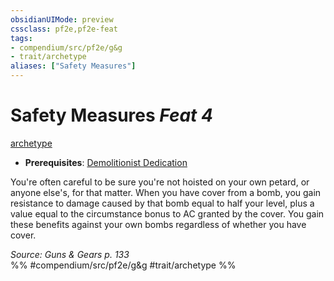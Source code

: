 ```yaml
---
obsidianUIMode: preview
cssclass: pf2e,pf2e-feat
tags:
- compendium/src/pf2e/g&g
- trait/archetype
aliases: ["Safety Measures"]
---
```

# Safety Measures  *Feat 4*  
[archetype](/rules/traits/archetype.md)  

- **Prerequisites**: [Demolitionist Dedication](/compendium/feats/demolitionist-dedication-g-g.md)

You're often careful to be sure you're not hoisted on your own petard, or anyone else's, for that matter. When you have cover from a bomb, you gain resistance to damage caused by that bomb equal to half your level, plus a value equal to the circumstance bonus to AC granted by the cover. You gain these benefits against your own bombs regardless of whether you have cover.

*Source: Guns & Gears p. 133*  
%% #compendium/src/pf2e/g&g #trait/archetype %%